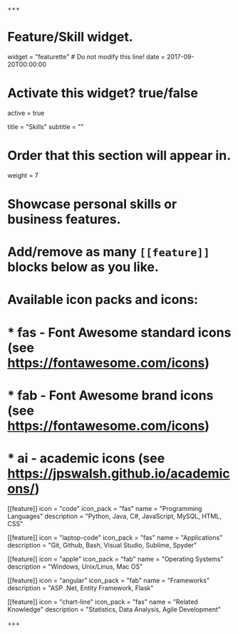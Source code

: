 +++
# Feature/Skill widget.
widget = "featurette"  # Do not modify this line!
date = 2017-09-20T00:00:00

# Activate this widget? true/false
active = true

title = "Skills"
subtitle = ""

# Order that this section will appear in.
weight = 7

# Showcase personal skills or business features.
#
# Add/remove as many `[[feature]]` blocks below as you like.
#
# Available icon packs and icons:
# * fas - Font Awesome standard icons (see https://fontawesome.com/icons)
# * fab - Font Awesome brand icons (see https://fontawesome.com/icons)
# * ai - academic icons (see https://jpswalsh.github.io/academicons/)

[[feature]]
  icon = "code"
  icon_pack = "fas"
  name = "Programming Languages"
  description = "Python, Java, C#, JavaScript, MySQL, HTML, CSS"

[[feature]]
  icon = "laptop-code"
  icon_pack = "fas"
  name = "Applications"
  description = "Git, Github, Bash, Visual Studio, Sublime, Spyder"  

[[feature]]
  icon = "apple"
  icon_pack = "fab"
  name = "Operating Systems"
  description = "Windows, Unix/Linus, Mac OS"  

[[feature]]
  icon = "angular"
  icon_pack = "fab"
  name = "Frameworks"
  description = "ASP .Net, Entity Framework, Flask"

[[feature]]
  icon = "chart-line"
  icon_pack = "fas"
  name = "Related Knowledge"
  description = "Statistics, Data Analysis, Agile Development"

+++
